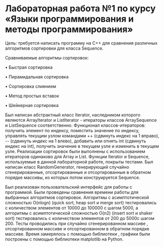 # Лабораторная работа №1 по курсу «Языки программирования и методы программирования»

Цель: требуется написать программу на C++ для сравнения различных алгоритмов сортировки для класса Sequence<T>.

Сравниваемые алгоритмы сортировок:
  
•	Быстрая сортировка
  
•	Пирамидальная сортировка
  
•	Сортировка слиянием
  
•	Метод простых вставок
  
•	Шейкерная сортировка

Был написан абстрактный класс Iterator<T>, наследником которого являются ArrayIterator<T> и ListIterator<T> - итераторы классов ArraySequence<T> и ListSequence<T> соответственно. Функционал классов-итераторов: получить элемент по индексу, поместить значение по индексу, управлять текущим узлом командами ++ (сдвинуть индекс на 1 вправо), -- (сдвинуть индекс на 1 влево), добавить или отнять int (сдвинуть индекс на int), получить значение в текущем узле и изменить в текущем узле. Реализации сортировок были выполнены с использованием итераторов одинаково для Array и List. Функции Iterator<T> и Sequence<T>, используемые в данной лабораторной работе, покрыты тестами. Был написан класс RandomGenerator, генерирующий случайно сгенерированные, отсортированные и отсортированные в обратном порядке массивы, из которых потом конструируется Sequence.

Был реализован пользовательский интерфейс для работы с программой. Были проведены сравнения времени работы для выбранных алгоритмов сортировок. Алгоритмы с асимптотической сложностью O(nlogn) (quick sort, heap sort и merge sort) тестировались с количеством элементов от 10000 до 100000 с шагом 5000, а алгоритмы с асимптотической сложностью O(n2) (insert sort и shaker sort) тестировались с количеством элементов от 200 до 5000с шагом 200. Тесты проводились при случайно сгенерированном массиве , отсортированном массиве и отсортированном в обратном порядке массиве. Время замерялось с помощью библиотеки <chrono>, графики были построены с помощью библиотеки matplotlib на Python.
